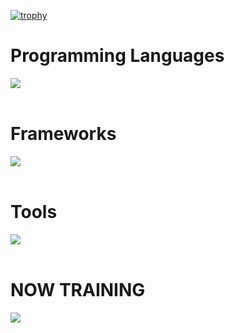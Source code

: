 [![trophy](https://github-profile-trophy.vercel.app/?username=fairy-pitta&theme=discord)](https://github.com/ryo-ma/github-profile-trophy)

# Programming Languages 
<img src="https://skillicons.dev/icons?i=html,css,js,python,typescript,r" /> <br /><br />

# Frameworks 
<img src="https://skillicons.dev/icons?i=react,next,django" /> <br /><br />

# Tools 
<img src="https://skillicons.dev/icons?i=supabase,sqlite,github,vscode,discord,php,aws,vite" /> <br /><br />

  
# NOW TRAINING

<img src="https://skillicons.dev/icons?i=docker,vue" /> <br /><br />

